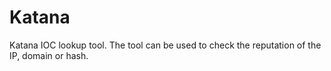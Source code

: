 # Katana
Katana IOC lookup tool. The tool can be used to check the reputation of the IP, domain or hash.
